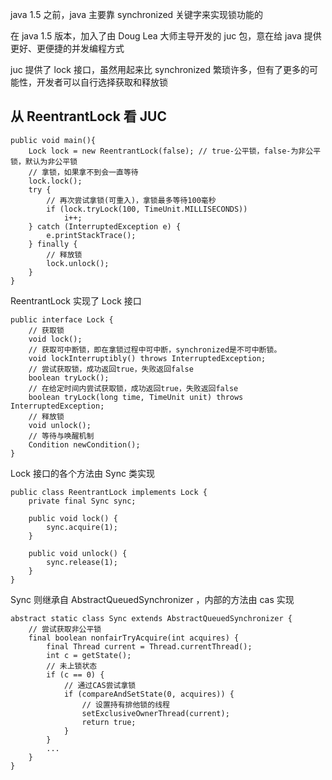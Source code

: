 
java 1.5 之前，java 主要靠 synchronized 关键字来实现锁功能的

在 java 1.5 版本，加入了由 Doug Lea 大师主导开发的 juc 包，意在给 java 提供更好、更便捷的并发编程方式

juc 提供了 lock 接口，虽然用起来比 synchronized 繁琐许多，但有了更多的可能性，开发者可以自行选择获取和释放锁

## 从 ReentrantLock 看 JUC

```
public void main(){
    Lock lock = new ReentrantLock(false); // true-公平锁，false-为非公平锁，默认为非公平锁
    // 拿锁，如果拿不到会一直等待
    lock.lock();
    try {
        // 再次尝试拿锁(可重入)，拿锁最多等待100毫秒
        if (lock.tryLock(100, TimeUnit.MILLISECONDS))
            i++;
    } catch (InterruptedException e) {
        e.printStackTrace();
    } finally {
        // 释放锁
        lock.unlock(); 
    }
}
```

ReentrantLock 实现了 Lock 接口

```
public interface Lock {
    // 获取锁
    void lock();
    // 获取可中断锁，即在拿锁过程中可中断，synchronized是不可中断锁。
    void lockInterruptibly() throws InterruptedException;
    // 尝试获取锁，成功返回true，失败返回false
    boolean tryLock();
    // 在给定时间内尝试获取锁，成功返回true，失败返回false
    boolean tryLock(long time, TimeUnit unit) throws InterruptedException;
    // 释放锁
    void unlock();
    // 等待与唤醒机制
    Condition newCondition();
}
```

Lock 接口的各个方法由 Sync 类实现

```
public class ReentrantLock implements Lock {
    private final Sync sync;
    
    public void lock() {
        sync.acquire(1);
    }
    
    public void unlock() {
        sync.release(1);
    }
}
```

Sync 则继承自 AbstractQueuedSynchronizer ，内部的方法由 cas 实现

```
abstract static class Sync extends AbstractQueuedSynchronizer {
    // 尝试获取非公平锁
    final boolean nonfairTryAcquire(int acquires) {
        final Thread current = Thread.currentThread();
        int c = getState();
        // 未上锁状态
        if (c == 0) {
            // 通过CAS尝试拿锁
            if (compareAndSetState(0, acquires)) {                    
                // 设置持有排他锁的线程
                setExclusiveOwnerThread(current);
                return true;
            }
        }
        ...
    }
}
```